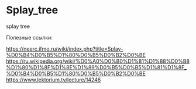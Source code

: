# Splay_tree
splay tree 

Полезные ссылки:

https://neerc.ifmo.ru/wiki/index.php?title=Splay-%D0%B4%D0%B5%D1%80%D0%B5%D0%B2%D0%BE
https://ru.wikipedia.org/wiki/%D0%A0%D0%B0%D1%81%D1%88%D0%B8%D1%80%D1%8F%D1%8E%D1%89%D0%B5%D0%B5%D1%81%D1%8F_%D0%B4%D0%B5%D1%80%D0%B5%D0%B2%D0%BE
https://www.lektorium.tv/lecture/14246
